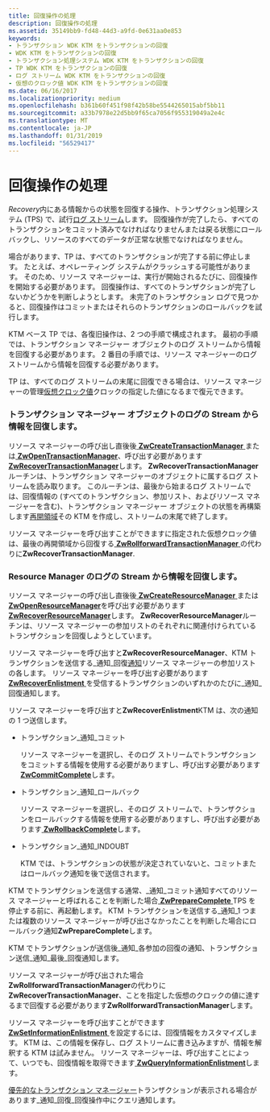 ```yaml
---
title: 回復操作の処理
description: 回復操作の処理
ms.assetid: 35149bb9-fd48-44d3-a9fd-0e631aa0e853
keywords:
- トランザクション WDK KTM をトランザクションの回復
- WDK KTM をトランザクションの回復
- トランザクション処理システム WDK KTM をトランザクションの回復
- TP WDK KTM をトランザクションの回復
- ログ ストリーム WDK KTM をトランザクションの回復
- 仮想のクロック値 WDK KTM をトランザクションの回復
ms.date: 06/16/2017
ms.localizationpriority: medium
ms.openlocfilehash: b361b60f451f98f42b58be5544265015abf5bb11
ms.sourcegitcommit: a33b7978e22d5bb9f65ca7056f955319049a2e4c
ms.translationtype: MT
ms.contentlocale: ja-JP
ms.lasthandoff: 01/31/2019
ms.locfileid: "56529417"
---
```

# <a name="handling-recovery-operations"></a>回復操作の処理


*Recovery*内にある情報からの状態を回復する操作、トランザクション処理システム (TPS) で、試行[ログ ストリーム](using-log-streams-with-ktm.md)します。 回復操作が完了したら、すべてのトランザクションをコミット済みでなければなりませんまたは戻る状態にロールバックし、リソースのすべてのデータが正常な状態でなければなりません。

場合があります、TP は、すべてのトランザクションが完了する前に停止します。 たとえば、オペレーティング システムがクラッシュする可能性があります。 そのため、リソース マネージャーは、実行が開始されるたびに、回復操作を開始する必要があります。 回復操作は、すべてのトランザクションが完了しないかどうかを判断しようとします。 未完了のトランザクション ログで見つかると、回復操作はコミットまたはそれらのトランザクションのロールバックを試行します。

KTM ベース TP では、各復旧操作は、2 つの手順で構成されます。 最初の手順では、トランザクション マネージャー オブジェクトのログ ストリームから情報を回復する必要があります。 2 番目の手順では、リソース マネージャーのログ ストリームから情報を回復する必要があります。

TP は、すべてのログ ストリームの末尾に回復できる場合は、リソース マネージャーの管理[仮想クロック値](using-virtual-clock-values.md)クロックの指定した値になるまで復元できます。

### <a name="recovering-information-from-a-transaction-manager-objects-log-stream"></a>トランザクション マネージャー オブジェクトのログの Stream から情報を回復します。

リソース マネージャーの呼び出し直後後[ **ZwCreateTransactionManager** ](https://msdn.microsoft.com/library/windows/hardware/ff566430)または[ **ZwOpenTransactionManager**](https://msdn.microsoft.com/library/windows/hardware/ff567035)、呼び出す必要があります[ **ZwRecoverTransactionManager**](https://msdn.microsoft.com/library/windows/hardware/ff567079)します。 **ZwRecoverTransactionManager**ルーチンは、トランザクション マネージャーのオブジェクトに属するログ ストリームを読み取ります。 このルーチンは、最後から始まるログ ストリームでは、回復情報の (すべてのトランザクション、参加リスト、およびリソース マネージャーを含む)、トランザクション マネージャー オブジェクトの状態を再構築します[再開領域](reading-restart-records-from-a-clfs-stream.md)その KTM を作成し、ストリームの末尾で終了します。

リソース マネージャーを呼び出すことができますに指定された仮想クロック値は、最後の再開領域から回復する[ **ZwRollforwardTransactionManager** ](https://msdn.microsoft.com/library/windows/hardware/ff567089)の代わりに**ZwRecoverTransactionManager**.

### <a name="recovering-information-from-a-resource-managers-log-stream"></a>Resource Manager のログの Stream から情報を回復します。

リソース マネージャーの呼び出し直後後[ **ZwCreateResourceManager** ](https://msdn.microsoft.com/library/windows/hardware/ff566427)または[ **ZwOpenResourceManager**](https://msdn.microsoft.com/library/windows/hardware/ff567026)を呼び出す必要があります[**ZwRecoverResourceManager**](https://msdn.microsoft.com/library/windows/hardware/ff567078)します。 **ZwRecoverResourceManager**ルーチンは、リソース マネージャーの参加リストのそれぞれに関連付けられているトランザクションを回復しようとしています。

リソース マネージャーを呼び出すと**ZwRecoverResourceManager**、KTM トランザクションを送信する\_通知\_回復[通知](transaction-notifications.md)リソース マネージャーの参加リストの各します。 リソース マネージャーを呼び出す必要があります[ **ZwRecoverEnlistment** ](https://msdn.microsoft.com/library/windows/hardware/ff567075)を受信するトランザクションのいずれかのたびに\_通知\_回復通知します。

リソース マネージャーを呼び出すと**ZwRecoverEnlistment**KTM は、次の通知の 1 つ送信します。

-   トランザクション\_通知\_コミット

    リソース マネージャーを選択し、そのログ ストリームでトランザクションをコミットする情報を使用する必要がありますし、呼び出す必要があります[ **ZwCommitComplete**](https://msdn.microsoft.com/library/windows/hardware/ff566418)します。

-   トランザクション\_通知\_ロールバック

    リソース マネージャーを選択し、そのログ ストリームで、トランザクションをロールバックする情報を使用する必要がありますし、呼び出す必要があります[ **ZwRollbackComplete**](https://msdn.microsoft.com/library/windows/hardware/ff567081)します。

-   トランザクション\_通知\_INDOUBT

    KTM では、トランザクションの状態が決定されていないと、コミットまたはロールバック通知を後で送信されます。

KTM でトランザクションを送信する通常、\_通知\_コミット通知すべてのリソース マネージャーと呼ばれることを判断した場合[ **ZwPrepareComplete** ](https://msdn.microsoft.com/library/windows/hardware/ff567037) TPS を停止する前に、再起動します。 KTM トランザクションを送信する\_通知\_1 つまたは複数のリソース マネージャーが呼び出さなかったことを判断した場合にロールバック通知**ZwPrepareComplete**します。

KTM でトランザクションが送信後\_通知\_各参加の回復の通知、トランザクション送信\_通知\_最後\_回復通知します。

リソース マネージャーが呼び出された場合**ZwRollforwardTransactionManager**の代わりに**ZwRecoverTransactionManager**、ことを指定した仮想のクロックの値に達するまで回復する必要があります**ZwRollforwardTransactionManager**します。

リソース マネージャーを呼び出すことができます[ **ZwSetInformationEnlistment** ](https://msdn.microsoft.com/library/windows/hardware/ff567094)を設定するには、回復情報をカスタマイズします。 KTM は、この情報を保存し、ログ ストリームに書き込みますが、情報を解釈する KTM は試みません。 リソース マネージャーは、呼び出すことによって、いつでも、回復情報を取得できます[ **ZwQueryInformationEnlistment**](https://msdn.microsoft.com/library/windows/hardware/ff567051)します。

[優先的なトランザクション マネージャー](creating-a-superior-transaction-manager.md)トランザクションが表示される場合があります\_通知\_回復\_回復操作中にクエリ通知します。

 

 




